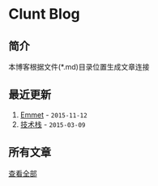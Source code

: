 # Clunt Blog
## 简介
本博客根据文件(*.md)目录位置生成文章连接

## 最近更新
1. [Emmet](/blog/Skill/Auxiliary/Emmet.md) - `2015-11-12`
1. [技术栈](/blog/Skill/%E6%8A%80%E6%9C%AF%E6%A0%88.md) - `2015-03-09`

## 所有文章
[查看全部](./content.md)